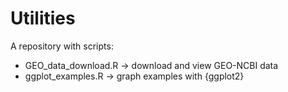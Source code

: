 # Utilities
A repository with scripts:
  - GEO_data_download.R -> download and view GEO-NCBI data
  - ggplot_examples.R -> graph examples with {ggplot2}
